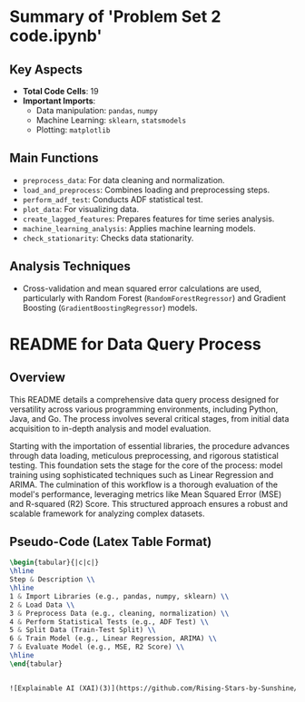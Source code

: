 # Summary of 'Problem Set 2 code.ipynb'

## Key Aspects
- **Total Code Cells**: 19
- **Important Imports**:
  - Data manipulation: `pandas`, `numpy`
  - Machine Learning: `sklearn`, `statsmodels`
  - Plotting: `matplotlib`

## Main Functions
- `preprocess_data`: For data cleaning and normalization.
- `load_and_preprocess`: Combines loading and preprocessing steps.
- `perform_adf_test`: Conducts ADF statistical test.
- `plot_data`: For visualizing data.
- `create_lagged_features`: Prepares features for time series analysis.
- `machine_learning_analysis`: Applies machine learning models.
- `check_stationarity`: Checks data stationarity.

## Analysis Techniques
- Cross-validation and mean squared error calculations are used, particularly with Random Forest (`RandomForestRegressor`) and Gradient Boosting (`GradientBoostingRegressor`) models.

# README for Data Query Process

## Overview
This README details a comprehensive data query process designed for versatility across various programming environments, including Python, Java, and Go. The process involves several critical stages, from initial data acquisition to in-depth analysis and model evaluation. 

Starting with the importation of essential libraries, the procedure advances through data loading, meticulous preprocessing, and rigorous statistical testing. This foundation sets the stage for the core of the process: model training using sophisticated techniques such as Linear Regression and ARIMA. The culmination of this workflow is a thorough evaluation of the model's performance, leveraging metrics like Mean Squared Error (MSE) and R-squared (R2) Score. This structured approach ensures a robust and scalable framework for analyzing complex datasets.

## Pseudo-Code (Latex Table Format)

```latex
\begin{tabular}{|c|c|}
\hline
Step & Description \\
\hline
1 & Import Libraries (e.g., pandas, numpy, sklearn) \\
2 & Load Data \\
3 & Preprocess Data (e.g., cleaning, normalization) \\
4 & Perform Statistical Tests (e.g., ADF Test) \\
5 & Split Data (Train-Test Split) \\
6 & Train Model (e.g., Linear Regression, ARIMA) \\
7 & Evaluate Model (e.g., MSE, R2 Score) \\
\hline
\end{tabular}


![Explainable AI (XAI)(3)](https://github.com/Rising-Stars-by-Sunshine/Zakhar_Merinov_Zm76_Econ_211/assets/149359655/bdd2011a-4b72-4c28-bd9c-b4bf363f9cc1)



